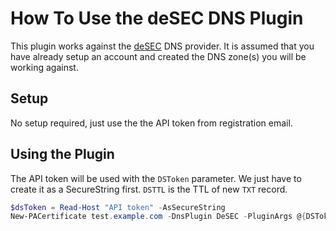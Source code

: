 # How To Use the deSEC DNS Plugin

This plugin works against the [deSEC](https://desec.io/#!/en/product/dnshosting) DNS provider. It is assumed that you have already setup an account and created the DNS zone(s) you will be working against.

## Setup

No setup required, just use the the API token from registration email.

## Using the Plugin

The API token will be used with the `DSToken` parameter. We just have to create it as a SecureString first.
`DSTTL` is the TTL of new `TXT` record.

```powershell
$dsToken = Read-Host "API token" -AsSecureString
New-PACertificate test.example.com -DnsPlugin DeSEC -PluginArgs @{DSToken=$dsToken; DSTTL=3600}
```
